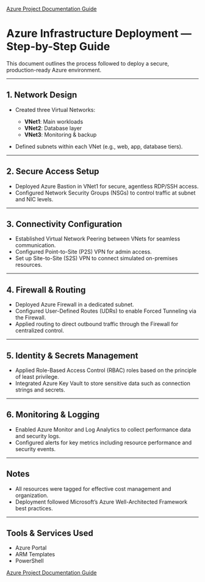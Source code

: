 <link rel="stylesheet" href="/assets/style.css">

[Azure Project Documentation Guide](/azure_project_documentation.md)

# Azure Infrastructure Deployment — Step-by-Step Guide

This document outlines the process followed to deploy a secure, production-ready Azure environment.

---

## 1. Network Design
- Created three Virtual Networks:
  - **VNet1**: Main workloads
  - **VNet2**: Database layer
  - **VNet3**: Monitoring & backup

- Defined subnets within each VNet (e.g., web, app, database tiers).

---

## 2. Secure Access Setup
- Deployed Azure Bastion in VNet1 for secure, agentless RDP/SSH access.
- Configured Network Security Groups (NSGs) to control traffic at subnet and NIC levels.

---

## 3. Connectivity Configuration
- Established Virtual Network Peering between VNets for seamless communication.
- Configured Point-to-Site (P2S) VPN for admin access.
- Set up Site-to-Site (S2S) VPN to connect simulated on-premises resources.

---

## 4. Firewall & Routing
- Deployed Azure Firewall in a dedicated subnet.
- Configured User-Defined Routes (UDRs) to enable Forced Tunneling via the Firewall.
- Applied routing to direct outbound traffic through the Firewall for centralized control.

---

## 5. Identity & Secrets Management
- Applied Role-Based Access Control (RBAC) roles based on the principle of least privilege.
- Integrated Azure Key Vault to store sensitive data such as connection strings and secrets.

---

## 6. Monitoring & Logging
- Enabled Azure Monitor and Log Analytics to collect performance data and security logs.
- Configured alerts for key metrics including resource performance and security events.

---

## Notes
- All resources were tagged for effective cost management and organization.
- Deployment followed Microsoft’s Azure Well-Architected Framework best practices.

---

## Tools & Services Used
- Azure Portal
- ARM Templates
- PowerShell

  
[Azure Project Documentation Guide](/azure_project_documentation.md)
